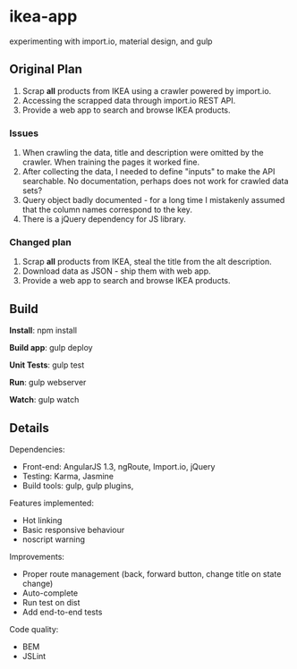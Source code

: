 # ikea-app
experimenting with import.io, material design, and gulp

## Original Plan
  1) Scrap **all** products from IKEA using a crawler powered by import.io.
  2) Accessing the scrapped data through import.io REST API.
  3) Provide a web app to search and browse IKEA products.

### Issues
  1) When crawling the data, title and description were omitted by the crawler. When training the pages it worked fine.
  2) After collecting the data, I needed to define "inputs" to make the API searchable. No documentation, perhaps does not work for crawled data sets?
  3) Query object badly documented - for a long time I mistakenly assumed that the column names correspond to the key.
  4) There is a jQuery dependency for JS library.

### Changed plan
  1) Scrap **all** products from IKEA, steal the title from the alt description.
  2) Download data as JSON - ship them with web app.
  3) Provide a web app to search and browse IKEA products.

## Build

**Install**:
npm install

**Build app**:
gulp deploy

**Unit Tests**:
gulp test

**Run**:
gulp webserver

**Watch**: 
gulp watch


## Details

Dependencies:
  * Front-end: AngularJS 1.3, ngRoute, Import.io, jQuery
  * Testing: Karma, Jasmine
  * Build tools: gulp, gulp plugins,

Features implemented:
  * Hot linking
  * Basic responsive behaviour
  * noscript warning

Improvements:
  * Proper route management (back, forward button, change title on state change)
  * Auto-complete
  * Run test on dist
  * Add end-to-end tests
  
Code quality:
  * BEM
  * JSLint
  